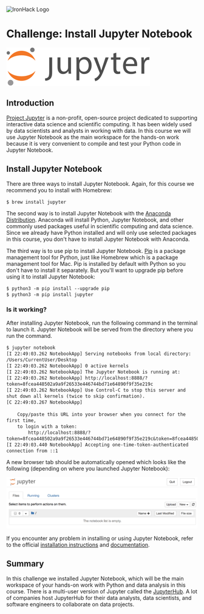 ![IronHack Logo](https://s3-eu-west-1.amazonaws.com/ih-materials/uploads/upload_d5c5793015fec3be28a63c4fa3dd4d55.png)

# Challenge: Install Jupyter Notebook

![Jupyter](../../images/jupyter.svg)

## Introduction

[Project Jupyter](http://jupyter.org/about) is a non-profit, open-source project dedicated to supporting interactive data science and scientific computing. It has been widely used by data scientists and analysts in working with data. In this course we will use Jupyter Notebook as the main workspace for the hands-on work because it is very convenient to compile and test your Python code in Jupyter Notebook.

## Install Jupyter Notebook

There are three ways to install Jupyter Notebook. Again, for this course we recommend you to install with Homebrew:

```
$ brew install jupyter
```

The second way is to install Jupyter Notebook with the [Anaconda Distribution](https://www.anaconda.com/download/). Anaconda will install Python, Jupyter Notebook, and other commonly used packages useful in scientific computing and data science. Since we already have Python installed and will only use selected packages in this course, you don't have to install Jupyter Notebook with Anaconda.

The third way is to use pip to install Jupyter Notebook. [Pip](https://pypi.org/project/pip/) is a package management tool for Python, just like Homebrew which is a package management tool for Mac. Pip is installed by default with Python so you don't have to install it separately. But you'll want to upgrade pip before using it to install Jupyter Notebook:

```
$ python3 -m pip install --upgrade pip
$ python3 -m pip install jupyter
```

### Is it working?

After installing Jupyter Notebook, run the following command in the terminal to launch it. Jupyter Notebook will be served from the directory where you run the command.

```
$ jupyter notebook
[I 22:49:03.262 NotebookApp] Serving notebooks from local directory: /Users/CurrentUser/Desktop
[I 22:49:03.262 NotebookApp] 0 active kernels
[I 22:49:03.262 NotebookApp] The Jupyter Notebook is running at:
[I 22:49:03.262 NotebookApp] http://localhost:8888/?token=8fcea448502a9a9f26533e446744bd71e64890f9f35e219c
[I 22:49:03.262 NotebookApp] Use Control-C to stop this server and shut down all kernels (twice to skip confirmation).
[C 22:49:03.267 NotebookApp]

    Copy/paste this URL into your browser when you connect for the first time,
    to login with a token:
        http://localhost:8888/?token=8fcea448502a9a9f26533e446744bd71e64890f9f35e219c&token=8fcea448502a9a9f26533e446744bd71e64890f9f35e219c
[I 22:49:03.440 NotebookApp] Accepting one-time-token-authenticated connection from ::1
```

A new browser tab should be automatically opened which looks like the following (depending on where you launched Jupyter Notebook):

![Jupyter Notebook](../../images/jupyter-notebook.png)

If you encounter any problem in installing or using Jupyter Notebook, refer to the official [installation instructions](http://jupyter.org/install) and [documentation](http://jupyter.org/documentation).

## Summary

In this challenge we installed Jupyter Notebook, which will be the main workspace of your hands-on work with Python and data analysis in this course. There is a multi-user version of Jupyter called the [JupyterHub](http://jupyter.org/hub). A lot of companies host JupyterHub for their data analysts, data scientists, and software engineers to collaborate on data projects. 
